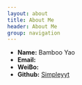 ```yaml
---
layout: about
title: About Me
header: About Me
group: navigation
---
```

 * **Name:** Bamboo Yao
 * **Email:** 
 * **WeiBo:**
 * **Github:** [Simpleyyt](https://github.com/BambooYao)
